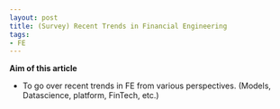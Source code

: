 ```yaml
---
layout: post
title: (Survey) Recent Trends in Financial Engineering
tags: 
- FE 
---
```


<script src="https://cdn.mathjax.org/mathjax/latest/MathJax.js?config=TeX-AMS-MML_HTMLorMML" type="text/javascript"></script>

**Aim of this article**<br>
- To go over recent trends in FE from various perspectives. (Models, Datascience, platform, FinTech, etc.)

